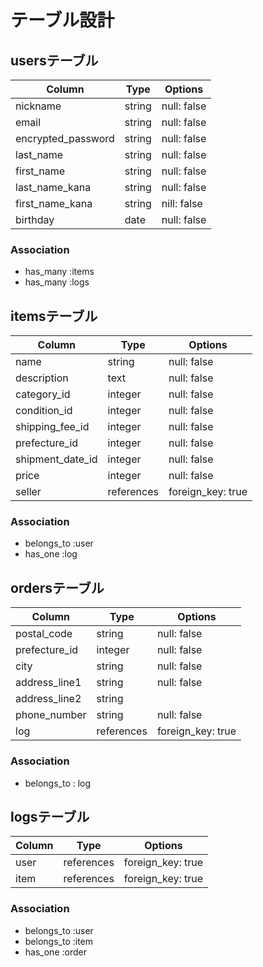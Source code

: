 # テーブル設計

## usersテーブル

| Column             | Type    | Options     |
| ------------------ | ------- | ----------- |
| nickname           | string  | null: false |
| email              | string  | null: false |
| encrypted_password | string  | null: false |
| last_name          | string  | null: false |
| first_name         | string  | null: false |
| last_name_kana     | string  | null: false |
| first_name_kana    | string  | nill: false |
| birthday           | date    | null: false |


### Association

- has_many :items
- has_many :logs

## itemsテーブル

| Column             | Type       | Options           |
| -------------------| ---------- | ----------------- |
| name               | string     | null: false       |
| description        | text       | null: false       |
| category_id        | integer    | null: false       |
| condition_id       | integer    | null: false       |
| shipping_fee_id    | integer    | null: false       |
| prefecture_id      | integer    | null: false       |
| shipment_date_id   | integer    | null: false       |
| price              | integer    | null: false       |
| seller             | references | foreign_key: true |

### Association

- belongs_to :user
- has_one :log

## ordersテーブル

| Column        | Type       | Options           |
| --------------| ---------- | ----------------- |
| postal_code   | string     | null: false       |
| prefecture_id | integer    | null: false       |
| city          | string     | null: false       |
| address_line1 | string     | null: false       |
| address_line2 | string     |                   |
| phone_number  | string     | null: false       |
| log           | references | foreign_key: true |

### Association
- belongs_to : log

## logsテーブル

| Column    | Type       | Options           |
| --------- | ---------- | ----------------- |
| user      | references | foreign_key: true |
| item      | references | foreign_key: true |

### Association

- belongs_to :user
- belongs_to :item
- has_one :order